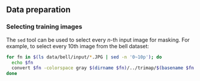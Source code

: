 ## Data preparation

### Selecting training images

The ``sed`` tool can be used to select every *n*-th input image for masking. For
example, to select every 10th image from the bell dataset:

```bash
for fn in $(ls data/bell/input/*.JPG | sed -n '0~10p'); do
  echo $fn
  convert $fn -colorspace gray $(dirname $fn)/../trimap/$(basename $fn .JPG).png
done
```


